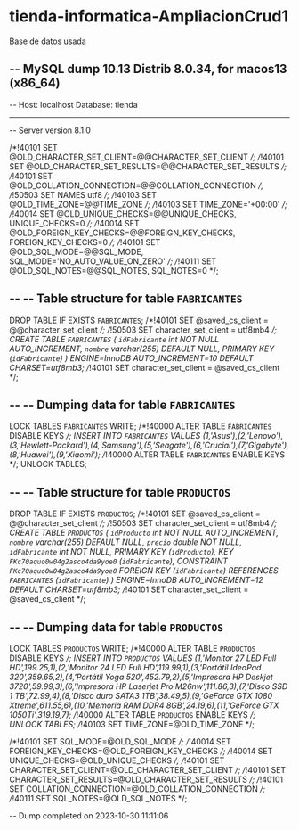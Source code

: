 # tienda-informatica-AmpliacionCrud1
Base de datos usada

-- MySQL dump 10.13  Distrib 8.0.34, for macos13 (x86_64)
--
-- Host: localhost    Database: tienda
-- ------------------------------------------------------
-- Server version	8.1.0

/*!40101 SET @OLD_CHARACTER_SET_CLIENT=@@CHARACTER_SET_CLIENT */;
/*!40101 SET @OLD_CHARACTER_SET_RESULTS=@@CHARACTER_SET_RESULTS */;
/*!40101 SET @OLD_COLLATION_CONNECTION=@@COLLATION_CONNECTION */;
/*!50503 SET NAMES utf8 */;
/*!40103 SET @OLD_TIME_ZONE=@@TIME_ZONE */;
/*!40103 SET TIME_ZONE='+00:00' */;
/*!40014 SET @OLD_UNIQUE_CHECKS=@@UNIQUE_CHECKS, UNIQUE_CHECKS=0 */;
/*!40014 SET @OLD_FOREIGN_KEY_CHECKS=@@FOREIGN_KEY_CHECKS, FOREIGN_KEY_CHECKS=0 */;
/*!40101 SET @OLD_SQL_MODE=@@SQL_MODE, SQL_MODE='NO_AUTO_VALUE_ON_ZERO' */;
/*!40111 SET @OLD_SQL_NOTES=@@SQL_NOTES, SQL_NOTES=0 */;

--
-- Table structure for table `FABRICANTES`
--

DROP TABLE IF EXISTS `FABRICANTES`;
/*!40101 SET @saved_cs_client     = @@character_set_client */;
/*!50503 SET character_set_client = utf8mb4 */;
CREATE TABLE `FABRICANTES` (
  `idFabricante` int NOT NULL AUTO_INCREMENT,
  `nombre` varchar(255) DEFAULT NULL,
  PRIMARY KEY (`idFabricante`)
) ENGINE=InnoDB AUTO_INCREMENT=10 DEFAULT CHARSET=utf8mb3;
/*!40101 SET character_set_client = @saved_cs_client */;

--
-- Dumping data for table `FABRICANTES`
--

LOCK TABLES `FABRICANTES` WRITE;
/*!40000 ALTER TABLE `FABRICANTES` DISABLE KEYS */;
INSERT INTO `FABRICANTES` VALUES (1,'Asus'),(2,'Lenovo'),(3,'Hewlett-Packard'),(4,'Samsung'),(5,'Seagate'),(6,'Crucial'),(7,'Gigabyte'),(8,'Huawei'),(9,'Xiaomi');
/*!40000 ALTER TABLE `FABRICANTES` ENABLE KEYS */;
UNLOCK TABLES;

--
-- Table structure for table `PRODUCTOS`
--

DROP TABLE IF EXISTS `PRODUCTOS`;
/*!40101 SET @saved_cs_client     = @@character_set_client */;
/*!50503 SET character_set_client = utf8mb4 */;
CREATE TABLE `PRODUCTOS` (
  `idProducto` int NOT NULL AUTO_INCREMENT,
  `nombre` varchar(255) DEFAULT NULL,
  `precio` double NOT NULL,
  `idFabricante` int NOT NULL,
  PRIMARY KEY (`idProducto`),
  KEY `FKc70aquo0w04g2asco4da9yoe0` (`idFabricante`),
  CONSTRAINT `FKc70aquo0w04g2asco4da9yoe0` FOREIGN KEY (`idFabricante`) REFERENCES `FABRICANTES` (`idFabricante`)
) ENGINE=InnoDB AUTO_INCREMENT=12 DEFAULT CHARSET=utf8mb3;
/*!40101 SET character_set_client = @saved_cs_client */;

--
-- Dumping data for table `PRODUCTOS`
--

LOCK TABLES `PRODUCTOS` WRITE;
/*!40000 ALTER TABLE `PRODUCTOS` DISABLE KEYS */;
INSERT INTO `PRODUCTOS` VALUES (1,'Monitor 27 LED Full HD',199.25,1),(2,'Monitor 24 LED Full HD',119.99,1),(3,'Portátil IdeaPad 320',359.65,2),(4,'Portátil Yoga 520',452.79,2),(5,'Impresora HP Deskjet 3720',59.99,3),(6,'Impresora HP Laserjet Pro M26nw',111.86,3),(7,'Disco SSD 1 TB',72.99,4),(8,'Disco duro SATA3 1TB',38.49,5),(9,'GeForce GTX 1080 Xtreme',611.55,6),(10,'Memoria RAM DDR4 8GB',24.19,6),(11,'GeForce GTX 1050Ti',319.19,7);
/*!40000 ALTER TABLE `PRODUCTOS` ENABLE KEYS */;
UNLOCK TABLES;
/*!40103 SET TIME_ZONE=@OLD_TIME_ZONE */;

/*!40101 SET SQL_MODE=@OLD_SQL_MODE */;
/*!40014 SET FOREIGN_KEY_CHECKS=@OLD_FOREIGN_KEY_CHECKS */;
/*!40014 SET UNIQUE_CHECKS=@OLD_UNIQUE_CHECKS */;
/*!40101 SET CHARACTER_SET_CLIENT=@OLD_CHARACTER_SET_CLIENT */;
/*!40101 SET CHARACTER_SET_RESULTS=@OLD_CHARACTER_SET_RESULTS */;
/*!40101 SET COLLATION_CONNECTION=@OLD_COLLATION_CONNECTION */;
/*!40111 SET SQL_NOTES=@OLD_SQL_NOTES */;

-- Dump completed on 2023-10-30 11:11:06
